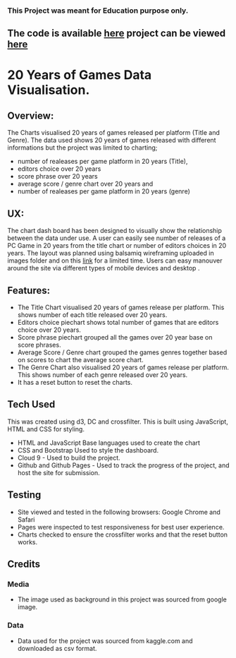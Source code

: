 ### This Project was meant for Education purpose only.

## The code is available [here](https://github.com/sweetmentor/Games-SVG-DataVisualisation) project can be viewed [here](https://sweetmentor.github.io/Games-SVG-DataVisualisation/)

# 20 Years of Games Data Visualisation.

## Overview:

The Charts visualised 20 years of games released per platform (Title and Genre). The data used shows 20 years of games released with different informations but the project was limited to charting;
* number of realeases per game platform in 20 years (Title),
* editors choice over 20 years
* score phrase over 20 years
* average score / genre chart over 20 years and
* number of realeases per game platform in 20 years (genre)

## UX:

The chart dash board has been designed to visually show the relationship between the data under use. A user can easily see number of releases of a PC Game in 20 years from the title chart or number of editors choices in 20 years. The layout was planned using balsamiq wireframing uploaded in images folder and on this [link](https://balsamiq.cloud/st8pqbr/pxhm6jv/r2278) for a limited time. Users can easy manouver around the site via different types of mobile devices and desktop .  

## Features: 

* The Title Chart visualised 20 years of games release per platform. This shows number of each title released over 20 years.
* Editors choice piechart shows total number of games that are editors choice over 20 years.
* Score phrase piechart grouped all the games over 20 year base on score phrases.
* Average Score / Genre chart grouped the games genres together based on scores to chart the average score chart.
* The Genre Chart also visualised 20 years of games release per platform. This shows number of each genre released over 20 years.
* It has a reset button to reset the charts.



## Tech Used
This was created using d3, DC and crossfilter.
This is built using JavaScript, HTML and CSS for styling.
* HTML and JavaScript
Base languages used to create the chart
* CSS and Bootstrap
Used to style the dashboard.
* Cloud 9 - Used to build the project.
* Github and Github Pages - Used to track the progress of the project, and host the site for submission.


## Testing

* Site viewed and tested in the following browsers:
Google Chrome and Safari
* Pages were inspected to test responsiveness for best user experience.
* Charts checked to ensure the crossfilter works and that the reset button works.

## Credits

### Media

* The image used as background in this project was sourced from google image. 

### Data

* Data used for the project was sourced from kaggle.com and downloaded as csv format.